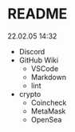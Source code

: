 # README

22.02.05 14:32

* Discord
* GitHub Wiki
  * VSCode
  * Markdown
  * lint
* crypto
  * Coincheck
  * MetaMask
  * OpenSea
